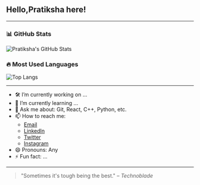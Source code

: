 ## Hello,Pratiksha here!
---

### 📊 GitHub Stats

![Pratiksha's GitHub Stats](https://github-readme-stats.vercel.app/api?username=Pratiksha3415&show_icons=true&theme=radical)

### 🔥 Most Used Languages

![Top Langs](https://github-readme-stats.vercel.app/api/top-langs/?username=Pratiksha3415&layout=compact&theme=radical)

---

- 🛠️ I’m currently working on ...
- 🌱 I’m currently learning ...
- 💬 Ask me about: Git, React, C++, Python, etc.
- 📫 How to reach me:
  - [Email](mailto:you@example.com)
  - [LinkedIn](https://linkedin.com/in/yourusername)
  - [Twitter](https://twitter.com/yourusername)
  - [Instagram](https://instagram.com/yourusername)
- 😄 Pronouns: Any
- ⚡ Fun fact: ...

---

> "Sometimes it's tough being the best." – *Technoblade*
